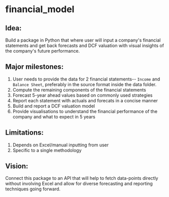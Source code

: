 # financial_model

## Idea:

Build a package in Python that where user will input a company's financial statements and get back forecasts and DCF valuation with visual insights of the company's future performance.

## Major milestones:

1. User needs to provide the data for 2 financial statements-- `Income` and `Balance Sheet`, preferably in the source format inside the data folder.
2. Compute the remaining components of the financial statements
3. Forecast 5-year ahead values based on commonly used strategies
4. Report each statement with actuals and forecats in a concise manner
5. Build and report a DCF valuation model
6. Provide visualisations to understand the financial performance of the company and what to expect in 5 years

## Limitations:

1. Depends on Excel/manual inputting from user
2. Specific to a single methodology

## Vision:

Connect this package to an API that will help to fetch data-points directly without involving Excel and allow for diverse forecasting and reporting techniques going forward.
